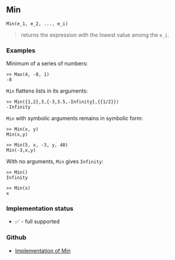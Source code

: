 ## Min

```
Min(e_1, e_2, ..., e_i) 
```

> returns the expression with the lowest value among the `e_i`.
	
### Examples

Minimum of a series of numbers:

```
>> Max(4, -8, 1)
-8
```

`Min` flattens lists in its arguments:

```
>> Min({1,2},3,{-3,3.5,-Infinity},{{1/2}})
-Infinity
```

`Min` with symbolic arguments remains in symbolic form:

```
>> Min(x, y)
Min(x,y)
 
>> Min(5, x, -3, y, 40)
Min(-3,x,y)
```

With no arguments, `Min` gives `Infinity`:

```
>> Min()
Infinity
 
>> Min(x)
x
```






### Implementation status

* &#x2705; - full supported

### Github

* [Implementation of Min](https://github.com/axkr/symja_android_library/blob/master/symja_android_library/matheclipse-core/src/main/java/org/matheclipse/core/builtin/BooleanFunctions.java#L3280) 
